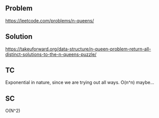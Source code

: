 ## Problem

https://leetcode.com/problems/n-queens/

## Solution

https://takeuforward.org/data-structure/n-queen-problem-return-all-distinct-solutions-to-the-n-queens-puzzle/

## TC

Exponential in nature, since we are trying out all ways. O(n^n) maybe...

## SC

O(N^2)
